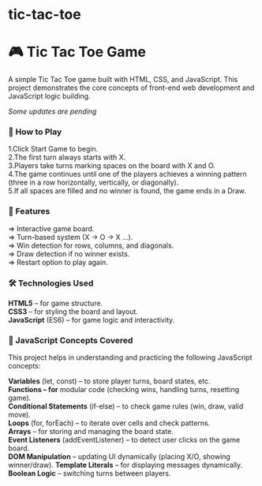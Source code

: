 # tic-tac-toe
<h1>🎮 Tic Tac Toe Game</h1>
A simple Tic Tac Toe game built with HTML, CSS, and JavaScript. This project demonstrates the core concepts of front-end web development and JavaScript logic building.
<p><i>Some updates are pending</i></p>
<h3>🚀 How to Play</h3>
1.Click Start Game to begin.<br>
2.The first turn always starts with X.<br>
3.Players take turns marking spaces on the board with X and O.<br>
4.The game continues until one of the players achieves a winning pattern (three in a row horizontally, vertically, or diagonally).<br>
5.If all spaces are filled and no winner is found, the game ends in a Draw.<br>

<h3>📂 Features</h3>

=> Interactive game board.<br>
=> Turn-based system (X → O → X ...).<br>
=> Win detection for rows, columns, and diagonals.<br>
=> Draw detection if no winner exists.<br>
=> Restart option to play again.<br>

<h3>🛠️ Technologies Used</h3>
<b>HTML5</b> – for game structure.<br>
<b>CSS3</b> – for styling the board and layout.<br>
<b>JavaScript</b> (ES6) – for game logic and interactivity.<br>

<h3>📘 JavaScript Concepts Covered</h3>
This project helps in understanding and practicing the following JavaScript concepts:<br>

<b>Variables</b> (let, const) – to store player turns, board states, etc.<br>
<b>Functions – for</b> modular code (checking wins, handling turns, resetting game).<br>
<b>Conditional Statements</b> (if-else) – to check game rules (win, draw, valid move).<br>
<b>Loops</b> (for, forEach) – to iterate over cells and check patterns.<br>
<b>Arrays</b> – for storing and managing the board state.<br>
<b>Event Listeners</b> (addEventListener) – to detect user clicks on the game board.<br>
<b>DOM Manipulation</b> – updating UI dynamically (placing X/O, showing winner/draw).
<b>Template Literals</b> – for displaying messages dynamically.
<b>Boolean Logic</b> – switching turns between players.
